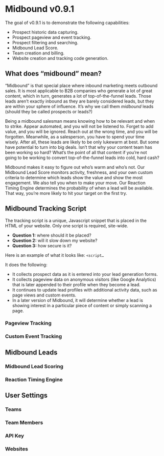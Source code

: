 # Midbound v0.9.1
The goal of v0.9.1 is to demonstrate the following capabilities:  
* Prospect historic data capturing. 
* Prospect pageview and event tracking.
* Prospect filtering and searching. 
* Midbound Lead Score. 
* Team creation and billing. 
* Website creation and tracking code generation.

## What does “midbound” mean? 
“Midbound” is that special place where inbound marketing meets outbound sales. It is most applicable to B2B companies who generate a lot of great content, which in turn, generates a lot of top-of-the-funnel leads. Those leads aren’t exactly inbound as they are barely considered leads, but they are within your sphere of influence. It’s why we call them *midbound* leads (should they be called prospects or leads?)

Being a midbound salesman means knowing how to be relevant and when to strike. Appear automated, and you will not be listened to. Forget to add value, and you will be ignored. Reach out at the wrong time, and you will be forgotten. Meanwhile, as a salesperson, you have to spend your time wisely. After all, these leads are likely to be only lukewarm at best. But some have potential to turn into big deals. Isn’t that why your content team has been working so hard? What’s the point of all that content if you’re not going to be working to convert top-of-the-funnel leads into cold, hard cash? 

Midbound makes it easy to figure out who’s warm and who’s not. Our Midbound Lead Score monitors activity, freshness, and your own custom criteria to determine which leads show the value and show the most engagement. We also tell you when to make your move. Our Reaction Timing Engine determines the probability of when a lead will be available. That way, you’re more likely to hit your target on the first try. 

## Midbound Tracking Script
The tracking script is a unique, Javascript snippet that is placed in the HTML of your website. Only one script is required, site-wide. 

* **Question 1:** where should it be placed?
* **Question 2:** will it slow down my website?
* **Question 3:** how secure is it?

Here is an example of what it looks like: 
`<script…`

It does the following: 
* It collects prospect data as it is entered into your lead generation forms. 
* It collects pageview data on anonymous visitors (like Google Analytics) that is later appended to their profile when they become a lead. 
* It continues to update lead profiles with additional activity data, such as page views and custom events.
* In a later version of Midbound, it will determine whether a lead is showing interest in a particular piece of content or simply scanning a page. 

### Pageview Tracking
### Custom Event Tracking

## Midbound Leads
### Midbound Lead Scoring
### Reaction Timing Engine

## User Settings
### Teams
### Team Members
### API Key
### Websites




